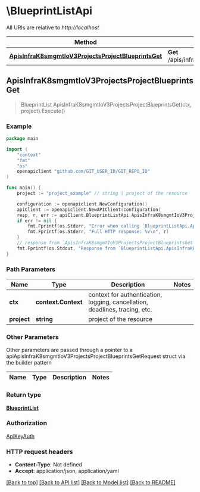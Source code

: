 # \BlueprintListApi

All URIs are relative to *http://localhost*

Method | HTTP request | Description
------------- | ------------- | -------------
[**ApisInfraK8smgmtIoV3ProjectsProjectBlueprintsGet**](BlueprintListApi.md#ApisInfraK8smgmtIoV3ProjectsProjectBlueprintsGet) | **Get** /apis/infra.k8smgmt.io/v3/projects/{project}/blueprints | 



## ApisInfraK8smgmtIoV3ProjectsProjectBlueprintsGet

> BlueprintList ApisInfraK8smgmtIoV3ProjectsProjectBlueprintsGet(ctx, project).Execute()





### Example

```go
package main

import (
    "context"
    "fmt"
    "os"
    openapiclient "github.com/GIT_USER_ID/GIT_REPO_ID"
)

func main() {
    project := "project_example" // string | project of the resource

    configuration := openapiclient.NewConfiguration()
    apiClient := openapiclient.NewAPIClient(configuration)
    resp, r, err := apiClient.BlueprintListApi.ApisInfraK8smgmtIoV3ProjectsProjectBlueprintsGet(context.Background(), project).Execute()
    if err != nil {
        fmt.Fprintf(os.Stderr, "Error when calling `BlueprintListApi.ApisInfraK8smgmtIoV3ProjectsProjectBlueprintsGet``: %v\n", err)
        fmt.Fprintf(os.Stderr, "Full HTTP response: %v\n", r)
    }
    // response from `ApisInfraK8smgmtIoV3ProjectsProjectBlueprintsGet`: BlueprintList
    fmt.Fprintf(os.Stdout, "Response from `BlueprintListApi.ApisInfraK8smgmtIoV3ProjectsProjectBlueprintsGet`: %v\n", resp)
}
```

### Path Parameters


Name | Type | Description  | Notes
------------- | ------------- | ------------- | -------------
**ctx** | **context.Context** | context for authentication, logging, cancellation, deadlines, tracing, etc.
**project** | **string** | project of the resource | 

### Other Parameters

Other parameters are passed through a pointer to a apiApisInfraK8smgmtIoV3ProjectsProjectBlueprintsGetRequest struct via the builder pattern


Name | Type | Description  | Notes
------------- | ------------- | ------------- | -------------


### Return type

[**BlueprintList**](BlueprintList.md)

### Authorization

[ApiKeyAuth](../README.md#ApiKeyAuth)

### HTTP request headers

- **Content-Type**: Not defined
- **Accept**: application/json, application/yaml

[[Back to top]](#) [[Back to API list]](../README.md#documentation-for-api-endpoints)
[[Back to Model list]](../README.md#documentation-for-models)
[[Back to README]](../README.md)

